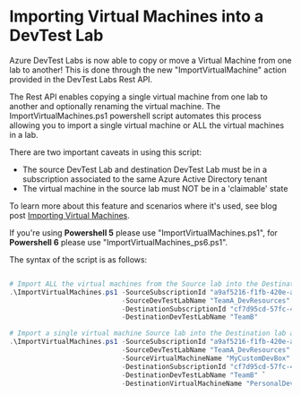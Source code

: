 # Importing Virtual Machines into a DevTest Lab
Azure DevTest Labs is now able to copy or move a Virtual Machine from one lab to another!  This is done through the new "ImportVirtualMachine" action provided in the DevTest Labs Rest API.

The Rest API enables copying a single virtual machine from one lab to another and optionally renaming the virtual machine.  The ImportVirtualMachines.ps1 powershell script automates this process allowing you to import a single virtual machine or ALL the virtual machines in a lab.

There are two important caveats in using this script:
* The source DevTest Lab and destination DevTest Lab must be in a subscription associated to the same Azure Active Directory tenant
* The virtual machine in the source lab must NOT be in a 'claimable' state

To learn more about this feature and scenarios where it's used, see blog post [Importing Virtual Machines](https://blogs.msdn.microsoft.com/devtestlab/2018/05/18/importing-virtual-machines-across-labs/).

If you're using **Powershell 5** please use "ImportVirtualMachines.ps1", for **Powershell 6** please use "ImportVirtualMachines_ps6.ps1".

The syntax of the script is as follows:
```powershell

# Import ALL the virtual machines from the Source lab into the Destination lab
.\ImportVirtualMachines.ps1 -SourceSubscriptionId "a9af5216-f1fb-420e-a146-3fdd011b696e" `
                            -SourceDevTestLabName "TeamA_DevResources" `
                            -DestinationSubscriptionId "cf7d95cd-57fc-4713-b0c1-db9d9b633b67" `
                            -DestinationDevTestLabName "TeamB"

# Import a single virtual machine Source lab into the Destination lab and rename it during import
.\ImportVirtualMachines.ps1 -SourceSubscriptionId "a9af5216-f1fb-420e-a146-3fdd011b696e" `
                            -SourceDevTestLabName "TeamA_DevResources" `
                            -SourceVirtualMachineName "MyCustomDevBox" `
                            -DestinationSubscriptionId "cf7d95cd-57fc-4713-b0c1-db9d9b633b67" `
                            -DestinationDevTestLabName "TeamB" `
                            -DestinationVirtualMachineName "PersonalDevBox"

```
